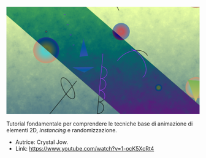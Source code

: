 ![output](02_TD-Bootcamp/TouchingKandinski/output.png)

Tutorial fondamentale per comprendere le tecniche base di animazione di elementi 2D, _instancing_ e randomizzazione.

- Autrice: Crystal Jow.
- Link: https://www.youtube.com/watch?v=1-ocK5XcRt4